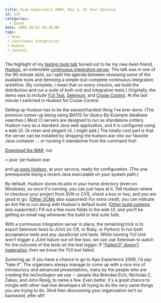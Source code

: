 ```yaml
---
title: Ajax Experience 2008, Day 3, At Your Service
id: 125
categories:
  - Event
date: 2008-10-02 19:30:00
tags: 
 - Ajax
 - Continuous Integration
 - Hudson
 - Jenkins
---
```


The highlight of my [testing tools talk](http://www.slideshare.net/ted.husted/testing-tools-presentation "testing tools talk") turned out to be my new-best-friend, [Hudson](https://hudson.dev.java.net/ "Hudson"), an extensible [continuous integration server](https://hudson.dev.java.net/ "continuous integration server"). The talk was in one of the 90-minute slots, so I split the agenda between reviewing some of the available tools and demoing a simple-but-complete continuous integration workflow. (By complete, I mean that on every checkin, we build the distribution and run a suite of both unit and integration tests.) Originally, the demo was to include [YUI Test](http://developer.yahoo.com/yui/yuitest/ "YUI Test"), [Selenium](http://selenium.openqa.org/ "Selenium"), and [Cruise Control](http://cruisecontrol.sourceforge.net/ "Cruise Control"). At the last minute I switched in Hudson for Cruise Control.

Setting up Hudson has to be the easiest/hardest thing I've ever done. (The previous runner-up being using iBATIS for Query-By-Example database searches.) Most CI servers are designed to run as standalone critters. Hudson runs as a standard Java web application, and it is configured using a web UI. (A clean and elegant UI, I might add.) The totally cool part is that the server can be installed by dropping the hudson.war into our favorite Java container ... or running it standalone from the command line!

[Download the WAR](http://hudson.gotdns.com/latest/hudson.war "Download the WAR"), run

<span class="quote">&gt; java -jar hudson.war</span>

and [up pops Hudson](http://hudson.gotdns.com/wiki/download/thumbnails/753667/1.png "up pops Hudson"), at your service, ready for configuration. (The one prerequesite being a recent Java executable on your system path.)

By default, Hudson stores its jobs in your home directory (even on Windows), so once it's running, you can just have at it. Tell Hudson where to checkout your project from SVN or CVS, check a box or two, and you are good to go. ([Other SCMs](http://hudson.gotdns.com/wiki/display/HUDSON/Plugins#Plugins-Sourcecodemanagement "Other SCMs") also supported) For extra credit, you can indicate an Ant file to run along with Hudson's default build. ([Other build systems](http://hudson.gotdns.com/wiki/display/HUDSON/Plugins#Plugins-Buildtools "Other build systems") also supported.) Fill out a few more fields in the web UI, and you'll be getting an email nag whenever the build or test suite fails.

With a continuous integration server in place, the remaining trick is to export Selenium tests to JUnit (or C#, or Ruby, or Python) to run both acceptance tests and any JavaScript unit tests. While running YUI Unit won't trigger a JUnit failure out-of-the-box, we can use Selenium to watch for the outcome of the tests on the test logger. If ["Failed:0" doesn't materialize](http://developer.yahoo.com/yui/examples/yuitest/yt-simple-example.html), then we know the YUI test failed.

Summing up: If you have a chance to go to Ajax Experience 2009, I'd say: "take it". The organizers always manage to come up with a nice mix of introductory and advanced presentations, many by the people who are creating the technologies we use -- people like Brendan Eich, Nicholas C. Zakas, and John Resig, to name a few. Even better, it's a great chance to mingle with other real-live developers all trying to do the very same things you are trying to do. (And then discovering your organization isn't so backward, after all!)